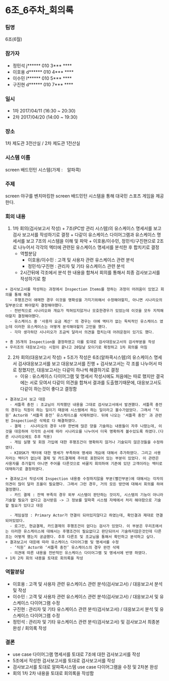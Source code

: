# 6조_6주차_회의록

### 팀명
  6조(6월)

### 참가자
  - 정민석 j****** 010 3*** ****
  - 이호용 d****** 010 4*** ****
  - 이수민 l****** 010 5*** ****
  - 구진현 d****** 010 7*** ****

### 일시
  - 1차 2017/04/11 (16:30 ~ 20:30)
  - 2차 2017/04/20 (14:00 ~  19:30)

### 장소
  1차 제도관 3전산실 / 2차 제도관 1전산실

### 시스템 이름
  screen 배드민턴 시스템(가제 :　알파콕)

### 주제
  screen 야구를 벤치마킹한 screen 배드민턴 시스템을 통해 대국민 스포츠 게임을 제공한다.

### 회의 내용
  1. 1차 회의(검사보고서 작성)
    + 7조(PC방 관리 시스템)의 유스케이스 명세서를 보고 검사 보고서를 작성하기로 결정
    + 다같이 유스케이스 다이어그램과 유스케이스 명세서를 보고 7조의 시스템을 이해 및 파악
    + 이호용/이수민, 정민석/구진현으로 2조로 나누어서 각각의 엑터에 관련된 유스케이스 명세서를 분석한 후 합치키로 결정
      - 역할분담
        * 이호용/이수민 : 고객 및 사용자 관련 유스케이스 관련 분석
        * 정민석/구진현 : 관리자 및 기타 유스케이스 관련 분석
      - 2시간뒤에 각조에서 분석 한 내용을 합쳐서 회의를 통해서 최종 검사보고서를 작성하기로 함

    + 검사보고서를 작성하는 과정에서 Inspection Items를 정하는 과정이 어려움이 있었고 회의를 통해 해결
      - 후행조건이 애매한 경우 이것을 명확성을 가지기위해서 수정해야할지, 아니면 시나리오의 일부분으로 봐야할지 결정해야했다.
      - 전반적으로 시나리오와 개요가 적혀있지않거나 모호한경우가 있었는데 이것을 모두 지적해야할지 결정해야했다.
      - 유스케이스 중 '사용자 요금 계산' 의 경우는 아예 액터가 없는 독릭적인 유스케이스 였는데 이러한 유스케이스는 어떻게 분석해야할지 고민을 했다.
      - 각자 생각하던 시나리오가 조금씩 달라서 의견을 합치는데 어려운점이 있기도 했다.

    + 총 35개의 Inspection을 결정하였고 이를 토대로 검사대응보고서의 검사부분을 작성
    + 우리조의 대응보고서는 시험이 끝나고 20일날 모이기로 확정하고 1차 회의를 마침

  2. 2차 회의(대응보고서 작성)
    + 5조가 작성은 6조(알파콕시스템)의 유스케이스 명세서 검사대응보고서를 보고 대응보고서를 진행
    + 검사보고서는 각 조를 나누어서 따로 정했지만, 대응보고서는 다같이 하나씩 해결하기로 결정
      - 이유 :  유스케이스 다이어그램 및 명세서 작성시에도 처음에는 따로 했지만 결국에는 서로 모여서 다같이 의견을 합쳐서 결과를 도출했기때문에, 대응보고서도 다같이 하는것이 좋다고 결정함

    + 결과보고서 보고 대응
      - 셔틀콕 충전 : 조교님이 지적했던 내용을 그대로 검사보고서에서 발견했다. 셔틀콕 충전의 경우는 직원이 하는 일이기 때문에 시스템에서 하는 일이라고 볼수가없었다. 그래서 ‘직원’ Actor와 ‘셔틀콕 충전’ 유스케이스를 삭제하였다. 뒤에 나오는 '셔틀콕 충전' 과 관련된 Inspection은 삭제로 다 해결하였다.
      - 결제 :  시나리오의 경우 너무 한번에 많은 양을 기술하는 내용들이 자주 나왔는데, 이것을 대응하여 각각의 순서에 따라 시나리오를 나누어서 더욱 명확하게 볼수있도록 하였다.(다른 시나리오에도 추후 적용)
      - 게임 실행 및 회원 가입에 대한 후행조건이 명확하지 않거나 기술되지 않은것들을 수정하였다.
      - KIOSK가 엑터에 대한 명세가 부족하여 명세와 개요에 대해서 추가하였다. 그리고 사용자라는 엑터가 없는데 결제 및 카드결제에 주어로 표현되어 있는 부분이 있었다. 이 관련은 사용자를 추가할지 아니면 주어를 다른것으로 바꿀지 회의하여 기존에 있던 고객이라는 엑터로 대채하기로 결정하였다.

    + 결과보고서 작성시에 Inspection 내용중 수정하지않을 부분(빨간부분)에 대해서는 각자의 의견이 많이 달라 조율이 필요했다. 그래서 그런 경우, 거의 모든 방안에 대해서 회의를 하여 결정했다.
      - 카드 결제 : 잔액 부족의 경우 외부 시스템이 판단하는 것이지, 시스템의 기능이 아니라 기술할 필요가 없다고 검사받음 -> 그 정보를 알파콕 시스템 자체에서 처리 해야함으로 기술할 필요가 있다고 대응

      - 게임설정 : Primary Actor가 연결이 되어있지않다고 하였는데, 확인결과 제대로 연결되어있었다.
      - 로그인, 현금결제, 카드결제의 후행조건이 없다는 검사가 있었다. 이 부분은 우리조에서는 이러한 유스케이스에 대해서는 후행조건이 필요없다고 판단되어서 기술하지않은것인데 다른조는 어떻게 했는지 궁금했다. 추후 다른조 및 조교님을 통해서 확인하고 분석하고 싶다.
    + 결과보고서 대응에 따라 유스케이스 다이어그램 및 명세서를 수정
      - ‘직원’ Actor와 ‘셔틀콕 충전’ 유스케이스의 경우 완전 삭제
      - 의견에 따른 내용을 전반적인 유스케이스 다이어그램 및 명세서에 반영 하였다.
    + 1차 2차 회의 내용을 토대로 회의록을 작성

### 역할분담
  + 이호용 : 고객 및 사용자 관련 유스케이스 관련 분석(검사보고서) / 대응보고서 분석 및 작성
  + 이수민 : 고객 및 사용자 관련 유스케이스 관련 분석(검사보고서) / 대응보고서 및 유스케이스 다이어그램 수정
  + 구진현 : 관리자 및 기타 유스케이스 관련 분석(검사보고서) / 대응보고서 분석 및 유스케이스 다이어그램 수정
  + 정민석 : 관리자 및 기타 유스케이스 관련 분석(검사보고서) 및 검사보고서 최종본 완성 / 회의록 작성

### 결론
  + use case 다이어그램 명세서를 토대로 7조에 대한 검사보고서를 작성
  + 5조에서 작성한 검사보고서를 토대로 검사보고서를 작성
  + 검사보고서를 토대로 알파콕시스템 use case 다이어그램을 수정 및 2차본 완성
  + 회의 1차 2차 내용을 토대로 회의록을 작성함
